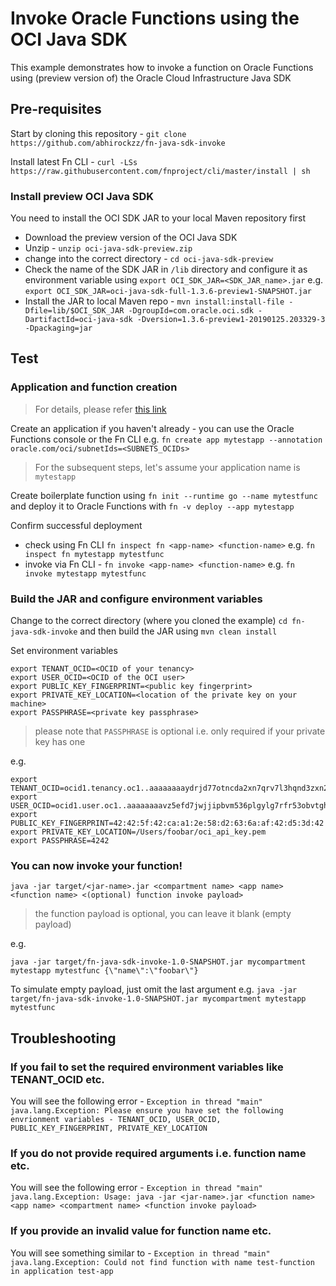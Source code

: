 # Invoke Oracle Functions using the OCI Java SDK

This example demonstrates how to invoke a function on Oracle Functions using (preview version of) the Oracle Cloud Infrastructure Java SDK

## Pre-requisites

Start by cloning this repository - `git clone https://github.com/abhirockzz/fn-java-sdk-invoke`

Install latest Fn CLI - `curl -LSs https://raw.githubusercontent.com/fnproject/cli/master/install | sh`

### Install preview OCI Java SDK

You need to install the OCI SDK JAR to your local Maven repository first

- Download the preview version of the OCI Java SDK
- Unzip - `unzip oci-java-sdk-preview.zip`
- change into the correct directory - `cd oci-java-sdk-preview`
- Check the name of the SDK JAR in `/lib` directory and configure it as environment variable using `export OCI_SDK_JAR=<SDK_JAR_name>.jar` e.g. `export OCI_SDK_JAR=oci-java-sdk-full-1.3.6-preview1-SNAPSHOT.jar`
- Install the JAR to local Maven repo - `mvn install:install-file -Dfile=lib/$OCI_SDK_JAR -DgroupId=com.oracle.oci.sdk -DartifactId=oci-java-sdk -Dversion=1.3.6-preview1-20190125.203329-3 -Dpackaging=jar`

## Test

### Application and function creation

> For details, please refer [this link](https://github.com/abhirockzz/oracle-functions-hello-worlds/blob/master/golang-hello-world.md)

Create an application if you haven't already - you can use the Oracle Functions console or the Fn CLI e.g. `fn create app mytestapp --annotation oracle.com/oci/subnetIds=<SUBNETS_OCIDs>`

> For the subsequent steps, let's assume your application name is `mytestapp`

Create boilerplate function using `fn init --runtime go --name mytestfunc` and deploy it to Oracle Functions with `fn -v deploy --app mytestapp`

Confirm successful deployment

- check using Fn CLI `fn inspect fn <app-name> <function-name>` e.g. `fn inspect fn mytestapp mytestfunc`
- invoke via Fn CLI - `fn invoke <app-name> <function-name>` e.g. `fn invoke mytestapp mytestfunc`

### Build the JAR and configure environment variables

Change to the correct directory (where you cloned the example) `cd fn-java-sdk-invoke` and then build the JAR using `mvn clean install`

Set environment variables

	export TENANT_OCID=<OCID of your tenancy>
	export USER_OCID=<OCID of the OCI user>
	export PUBLIC_KEY_FINGERPRINT=<public key fingerprint>
	export PRIVATE_KEY_LOCATION=<location of the private key on your machine>
	export PASSPHRASE=<private key passphrase>

> please note that `PASSPHRASE` is optional i.e. only required if your private key has one

e.g. 

	export TENANT_OCID=ocid1.tenancy.oc1..aaaaaaaaydrjd77otncda2xn7qrv7l3hqnd3zxn2u4siwdhniibwfv4wwhtz
	export USER_OCID=ocid1.user.oc1..aaaaaaaavz5efd7jwjjipbvm536plgylg7rfr53obvtghpi2vbg3qyrnrtfa
	export PUBLIC_KEY_FINGERPRINT=42:42:5f:42:ca:a1:2e:58:d2:63:6a:af:42:d5:3d:42
	export PRIVATE_KEY_LOCATION=/Users/foobar/oci_api_key.pem
	export PASSPHRASE=4242


### You can now invoke your function!

`java -jar target/<jar-name>.jar <compartment name> <app name> <function name> <(optional) function invoke payload>`

> the function payload is optional, you can leave it blank (empty payload)

e.g.

`java -jar target/fn-java-sdk-invoke-1.0-SNAPSHOT.jar mycompartment mytestapp mytestfunc {\"name\":\"foobar\"}`

To simulate empty payload, just omit the last argument e.g. `java -jar target/fn-java-sdk-invoke-1.0-SNAPSHOT.jar mycompartment mytestapp mytestfunc`

## Troubleshooting

### If you fail to set the required environment variables like TENANT_OCID etc.

You will see the following error - `Exception in thread "main" java.lang.Exception: Please ensure you have set the following envrionment variables - TENANT_OCID, USER_OCID, PUBLIC_KEY_FINGERPRINT, PRIVATE_KEY_LOCATION`

### If you do not provide required arguments i.e. function name etc.

You will see the following error - `Exception in thread "main" java.lang.Exception: Usage: java -jar <jar-name>.jar <function name> <app name> <compartment name> <function invoke payload>`

### If you provide an invalid value for function name etc.

You will see something similar to - `Exception in thread "main" java.lang.Exception: Could not find function with name test-function in application test-app`
